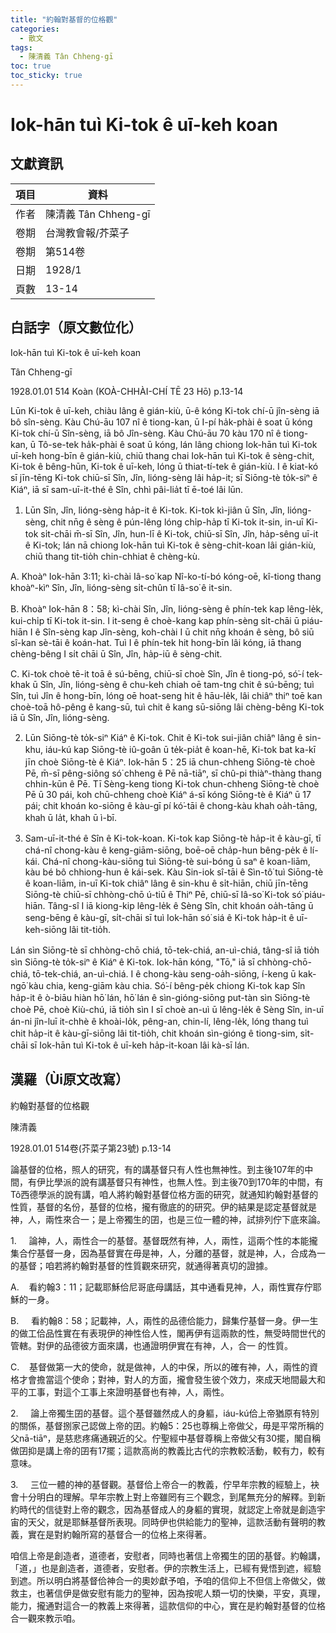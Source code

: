 ```yaml
---
title: "約翰對基督的位格觀"
categories:
  - 散文
tags:
  - 陳清義 Tân Chheng-gī
toc: true
toc_sticky: true
---
```


# Iok-hān tuì Ki-tok ê uī-keh koan

## 文獻資訊

| 項目 | 資料 |
|---|---|
| 作者 | 陳清義 Tân Chheng-gī |
| 卷期 | 台灣教會報/芥菜子 |
| 卷期 | 第514卷 |
| 日期 | 1928/1 |
| 頁數 | 13-14 |

## 白話字（原文數位化）

Iok-hān tuì Ki-tok ê uī-keh koan

Tân Chheng-gī

1928.01.01 514 Koàn (KOÀ-CHHÀI-CHÍ TĒ 23 Hō) p.13-14

Lūn Ki-tok ê uī-keh, chiàu lâng ê gián-kiù, ū-ê kóng Ki-tok chí-ū jîn-sèng iā bô sîn-sèng. Kàu Chú-āu 107 nî ê tiong-kan, ū I-pí ha̍k-phài ê soat ū kóng Ki-tok chí-ū Sîn-sèng, iā bô Jîn-sèng. Kàu Chú-āu 70 kàu 170 nî ê tiong-kan, ū Tô-se-tek ha̍k-phài ê soat ū kóng, lán lâng chiong Iok-hān tuì Ki-tok uī-keh hong-bīn ê gián-kiù, chiū thang chai Iok-hān tuì Ki-tok ê sèng-chit, Ki-tok ê bêng-hūn, Ki-tok ê uī-keh, lóng ū thiat-tí-tek ê gián-kiù. I ê kiat-kó sī jīn-tēng Ki-tok chiū-sī Sîn, Jîn, lióng-sèng lâi ha̍p-it; sī Siōng-tè to̍k-siⁿ ê Kiáⁿ, iā sī sam-uī-it-thé ê Sîn, chhì pâi-lia̍t tī ē-toé lâi lūn.

1. Lūn Sîn, Jîn, lióng-sèng ha̍p-it ê Ki-tok. Ki-tok kì-jiân ū Sîn, Jîn, lióng-sèng, chit nn̄g ê sèng ê pún-lêng lóng chi̍p-ha̍p tī Ki-tok it-sin, in-uī Ki-tok si̍t-chāi m̄-sī Sîn, Jîn, hun-lī ê Ki-tok, chiū-sī Sîn, Jîn, ha̍p-sêng uī-it ê Ki-tok; lán nā chiong Iok-hān tuì Ki-tok ê sèng-chit-koan lâi gián-kiù, chiū thang tit-tio̍h chin-chhiat ê chèng-kù.

A. Khoàⁿ Iok-hān 3:11; kì-chài Iâ-so͘ kap Nî-ko-tí-bó kóng-oē, kî-tiong thang khoàⁿ-kìⁿ Sîn, Jîn, lióng-sèng si̍t-chûn tī Iâ-so͘ ê it-sin.

B. Khoàⁿ Iok-hān 8：58; kì-chài Sîn, Jîn, lióng-sèng ê phín-tek kap lêng-le̍k, kui-chi̍p tī Ki-tok it-sin. I it-seng ê choè-kang kap phín-sèng si̍t-chāi ū piáu-hiān I ê Sîn-sèng kap Jîn-sèng, koh-chài I ū chit nn̄g khoán ê sèng, bô siū sî-kan sè-tāi ê koán-hat. Tuì I ê phín-tek hit hong-bīn lâi kóng, iā thang chèng-bêng I si̍t chāi ū Sîn, Jîn, ha̍p-iū ê sèng-chit.

C. Ki-tok choè tē-it toā ê sú-bēng, chiū-sī choè Sîn, Jîn ê tiong-pó, só͘-í tek-khak ū Sîn, Jîn, lióng-sèng ê chu-keh chiah oē tam-tng chit ê sú-bēng; tuì Sîn, tuì Jîn ê hong-bīn, lóng oē hoat-seng hit ê hāu-le̍k, lâi chiâⁿ thiⁿ toē kan choè-toā hô-pêng ê kang-sū, tuì chit ê kang sū-siōng lâi chèng-bêng Ki-tok iā ū Sîn, Jîn, lióng-sèng.

2. Lūn Siōng-tè to̍k-siⁿ Kiáⁿ ê Ki-tok. Chit ê Ki-tok sui-jiân chiâⁿ lâng ê sin-khu, iáu-kú kap Siōng-tè iû-goân ū te̍k-pia̍t ê koan-hē, Ki-tok bat ka-kī jīn choè Siōng-tè ê Kiáⁿ. Iok-hān 5：25 iā chun-chheng Siōng-tè choè Pē, m̄-sī pêng-siông só͘ chheng ê Pē nā-tiāⁿ, sī chû-pi thiàⁿ-thàng thang chhin-kūn ê Pē. Tī Sèng-keng tiong Ki-tok chun-chheng Siōng-tè choè Pē ū 30 pái, koh chū-chheng choè Kiáⁿ á-sī kóng Siōng-tè ê Kiáⁿ ū 17 pái; chit khoán ko-siōng ê kàu-gī pí kó͘-tāi ê chong-kàu khah oa̍h-tāng, khah ū la̍t, khah ū ì-bī.

3. Sam-uī-it-thé ê Sîn ê Ki-tok-koan. Ki-tok kap Siōng-tè ha̍p-it ê kàu-gī, tī chá-nî chong-kàu ê keng-giām-siōng, boē-oē cha̍p-hun bêng-pe̍k ê lí-kái. Chá-nî chong-kàu-siōng tuì Siōng-tè sui-bóng ū saⁿ ê koan-liām, kàu bé bô chhiong-hun ê kái-sek. Kàu Sin-iok sî-tāi ê Sìn-tô͘ tuì Siōng-tè ê koan-liām, in-uī Ki-tok chiâⁿ lâng ê sin-khu ê si̍t-hiān, chiū jīn-tēng Siōng-tè chiū-sī chhòng-chō ú-tiū ê Thiⁿ Pē, chiū-sī Iâ-so͘ Ki-tok só͘ piáu-hiān. Tâng-sî I iā kiong-kip lêng-le̍k ê Sèng Sîn, chit khoán oa̍h-tāng ū seng-bēng ê kàu-gī, si̍t-chāi sī tuì Iok-hān só͘ siá ê Ki-tok ha̍p-it ê uī-keh-siōng lâi tit-tio̍h.

Lán sìn Siōng-tè sī chhòng-chō chiá, tō-tek-chiá, an-uì-chiá, tâng-sî iā tio̍h sìn Siōng-tè to̍k-siⁿ ê Kiáⁿ ê Ki-tok. Iok-hān kóng, "Tō," iā sī chhòng-chō-chiá, tō-tek-chiá, an-uì-chiá. I ê chong-kàu seng-oa̍h-siōng, í-keng ū kak-ngō͘ kàu chia, keng-giām kàu chia. Só͘-í bêng-pe̍k chiong Ki-tok kap Sîn ha̍p-it ê ò-biāu hiàn hō͘ lán, hō͘ lán ê sìn-gióng-siōng put-tàn sìn Siōng-tè choè Pē, choè Kiù-chú, iā tio̍h sìn I sī choè an-uì ū lêng-le̍k ê Sèng Sîn, in-uī án-ni jîn-luī it-chhè ê khoài-lo̍k, pêng-an, chin-lí, lêng-le̍k, lóng thang tuì chit ha̍p-it ê kàu-gī-siōng lâi tit-tio̍h, chit khoán sìn-gióng ê tiong-sim, si̍t-chāi sī Iok-hān tuì Ki-tok ê uī-keh ha̍p-it-koan lâi kà-sī lán.

## 漢羅（Ùi原文改寫）

約翰對基督的位格觀

陳清義

1928.01.01 514卷(芥菜子第23號) p.13-14

論基督的位格，照人的研究，有的講基督只有人性也無神性。到主後107年的中間，有伊比學派的說有講基督只有神性，也無人性。到主後70到170年的中間，有Tô西德學派的說有講，咱人將約翰對基督位格方面的研究，就通知約翰對基督的性質，基督的名份，基督的位格，攏有徹底的的研究。伊的結果是認定基督就是神，人，兩性來合一；是上帝獨生的囝，也是三位一體的神，試排列佇下底來論。

1.     論神，人，兩性合一的基督。基督既然有神，人，兩性，這兩个性的本能攏集合佇基督一身，因為基督實在毋是神，人，分離的基督，就是神，人，合成為一的基督；咱若將約翰對基督的性質觀來研究，就通得著真切的證據。

A.    看約翰3：11；記載耶穌佮尼哥底母講話，其中通看見神，人，兩性實存佇耶穌的一身。

B.     看約翰8：58；記載神，人，兩性的品德佮能力，歸集佇基督一身。伊一生的做工佮品性實在有表現伊的神性佮人性，閣再伊有這兩款的性，無受時間世代的管轄。對伊的品德彼方面來講，也通證明伊實在有神，人，合一 的性質。

C.    基督做第一大的使命，就是做神，人的中保，所以的確有神，人，兩性的資格才會擔當這个使命；對神，對人的方面，攏會發生彼个效力，來成天地間最大和平的工事，對這个工事上來證明基督也有神，人，兩性。

2.     論上帝獨生囝的基督。這个基督雖然成人的身軀，iáu-kú佮上帝猶原有特別的關係，基督捌家己認做上帝的囝。約翰5：25也尊稱上帝做父，毋是平常所稱的父nā-tiāⁿ，是慈悲疼痛通親近的父。佇聖經中基督尊稱上帝做父有30擺，閣自稱做囝抑是講上帝的囝有17擺；這款高尚的教義比古代的宗教較活動，較有力，較有意味。

3.     三位一體的神的基督觀。基督佮上帝合一的教義，佇早年宗教的經驗上，袂會十分明白的理解。早年宗教上對上帝雖罔有三个觀念，到尾無充分的解釋。到新約時代的信徒對上帝的觀念，因為基督成人的身軀的實現，就認定上帝就是創造宇宙的天父，就是耶穌基督所表現。同時伊也供給能力的聖神，這款活動有聲明的教義，實在是對約翰所寫的基督合一的位格上來得著。

咱信上帝是創造者，道德者，安慰者，同時也著信上帝獨生的囝的基督。約翰講，「道，」也是創造者，道德者，安慰者。伊的宗教生活上，已經有覺悟到遮，經驗到遮。所以明白將基督佮神合一的奧妙獻予咱，予咱的信仰上不但信上帝做父，做救主，也著信伊是做安慰有能力的聖神，因為按呢人類一切的快樂，平安，真理，能力，攏通對這合一的教義上來得著，這款信仰的中心，實在是約翰對基督的位格合一觀來教示咱。
